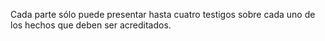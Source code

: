 Cada parte sólo puede presentar hasta cuatro testigos sobre cada uno de los hechos que deben ser acreditados.